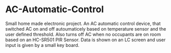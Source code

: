 # AC-Automatic-Control
Small home made electronic project. An AC automatic control device, that switched AC on and off autoumaticely based on temperature sensor and the user defined threshold. Also turns off AC when no occupants are on room based on an HC-SR501 PIR Sensor. Data is shown on an LC screen and user input is given by a small key board.
